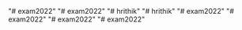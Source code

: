 "# exam2022" 
"# exam2022" 
"# hrithik" 
"# hrithik" 
"# exam2022" 
"# exam2022" 
"# exam2022" 
"# exam2022" 
